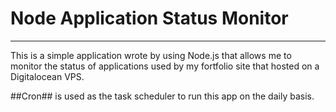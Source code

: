 # Node Application Status Monitor
---
This is a simple application wrote by using Node.js that allows me to monitor the status of applications used by my fortfolio site that hosted on a Digitalocean VPS.

##Cron## is used as the task scheduler to run this app on the daily basis.


